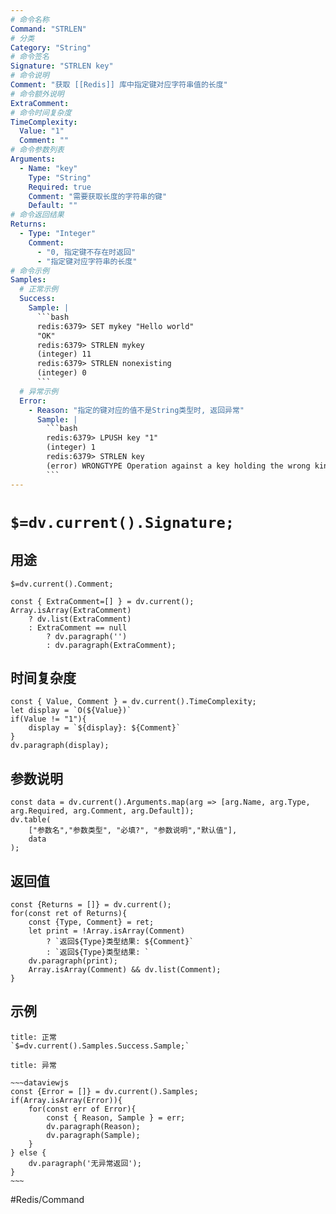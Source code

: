 ```yaml
---
# 命令名称
Command: "STRLEN"
# 分类
Category: "String"
# 命令签名
Signature: "STRLEN key"
# 命令说明
Comment: "获取 [[Redis]] 库中指定键对应字符串值的长度"
# 命令额外说明
ExtraComment:
# 命令时间复杂度
TimeComplexity:
  Value: "1"
  Comment: ""
# 命令参数列表
Arguments:
  - Name: "key"
    Type: "String"
    Required: true
    Comment: "需要获取长度的字符串的键"
    Default: ""
# 命令返回结果
Returns:
  - Type: "Integer"
    Comment:
      - "0, 指定键不存在时返回"
      - "指定键对应字符串的长度"
# 命令示例
Samples:
  # 正常示例
  Success:
    Sample: |
      ```bash
      redis:6379> SET mykey "Hello world"
      "OK"
      redis:6379> STRLEN mykey
      (integer) 11
      redis:6379> STRLEN nonexisting
      (integer) 0
      ```
  # 异常示例
  Error:
    - Reason: "指定的键对应的值不是String类型时, 返回异常"
      Sample: |
        ```bash
        redis:6379> LPUSH key "1"
        (integer) 1
        redis:6379> STRLEN key
        (error) WRONGTYPE Operation against a key holding the wrong kind of value
        ``` 
---
```


# `$=dv.current().Signature;`

## 用途
`$=dv.current().Comment;`

```dataviewjs
const { ExtraComment=[] } = dv.current();
Array.isArray(ExtraComment) 
	? dv.list(ExtraComment) 
	: ExtraComment == null 
		? dv.paragraph('') 
		: dv.paragraph(ExtraComment);
```

## 时间复杂度
```dataviewjs
const { Value, Comment } = dv.current().TimeComplexity;
let display = `O(${Value})`
if(Value != "1"){
	display = `${display}: ${Comment}`
}
dv.paragraph(display);
```

## 参数说明
```dataviewjs
const data = dv.current().Arguments.map(arg => [arg.Name, arg.Type, arg.Required, arg.Comment, arg.Default]);
dv.table(
	["参数名","参数类型", "必填?", "参数说明","默认值"],
	data
);
```

## 返回值
```dataviewjs
const {Returns = []} = dv.current();
for(const ret of Returns){
	const {Type, Comment} = ret;
	let print = !Array.isArray(Comment) 
		? `返回${Type}类型结果: ${Comment}`
		: `返回${Type}类型结果: `
	dv.paragraph(print);
	Array.isArray(Comment) && dv.list(Comment);
}
```

## 示例
```ad-success
title: 正常
`$=dv.current().Samples.Success.Sample;`
```

```ad-danger
title: 异常

~~~dataviewjs
const {Error = []} = dv.current().Samples;
if(Array.isArray(Error)){
	for(const err of Error){
		const { Reason, Sample } = err;
		dv.paragraph(Reason);
		dv.paragraph(Sample);
	}
} else {
	dv.paragraph('无异常返回');
}
~~~

```

#Redis/Command 